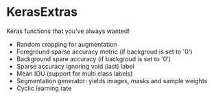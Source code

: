 # KerasExtras

Keras functions that you've always wanted!

* Random cropping for augmentation
* Foreground sparse accuracy metric (if backgroud is set to '0')
* Background spare accuracy (if backgroud is set to '0')
* Sparse accuracy ignoring void (last) label
* Mean IOU (support for multi class labels)
* Segmentation generator: yields images, masks and sample weights
* Cyclic learning rate
